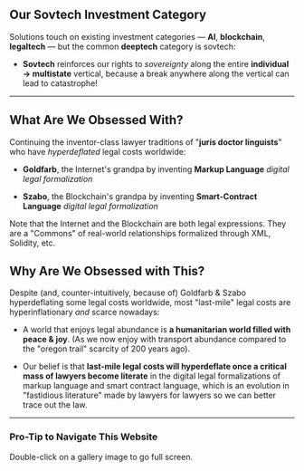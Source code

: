 ## Our Sovtech Investment Category

Solutions touch on existing investment categories — **AI**, **blockchain**, **legaltech** — but the common **deeptech** category is sovtech: 

* **Sovtech** reinforces our rights to _sovereignty_ along the entire **individual → multistate** vertical, because a break anywhere along the vertical can lead to catastrophe!

---

## What Are We Obsessed With?

Continuing the inventor-class lawyer traditions of "**juris doctor linguists**" who have *hyperdeflated* legal costs worldwide:

* **Goldfarb**, the Internet's grandpa by inventing **Markup Language** _digital legal formalization_
  
* **Szabo**, the Blockchain's grandpa by inventing **Smart-Contract Language** _digital legal formalization_

Note that the Internet and the Blockchain are both legal expressions. They are a "Commons" of real-world relationships formalized through XML, Solidity, etc.

## Why Are We Obsessed with This?

Despite (and, counter-intuitively, because of) Goldfarb & Szabo hyperdeflating some legal costs worldwide, most "last-mile" legal costs are hyperinflationary _and_ scarce nowadays:

* A world that enjoys legal abundance is **a humanitarian world filled with peace & joy**. (As we now enjoy with transport abundance compared to the "oregon trail" scarcity of 200 years ago).
  
* Our belief is that **last-mile legal costs will hyperdeflate once a critical mass of lawyers become literate** in the digital legal formalizations of markup language and smart contract language, which is an evolution in "fastidious literature" made by lawyers for lawyers so we can better trace out the law.

---

### Pro-Tip to Navigate This Website

Double-click on a gallery image to go full screen.
